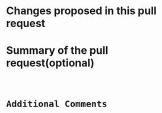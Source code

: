 # Changes proposed in this pull request

# Summary of the pull request(optional)

<Code>

# Additional Comments
